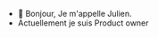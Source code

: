 - 👋 Bonjour, Je m'appelle Julien.
- Actuellement je suis Product owner

<!---
julien-IA/julien-IA is a ✨ special ✨ repository because its `README.md` (this file) appears on your GitHub profile.
You can click the Preview link to take a look at your changes.
--->
